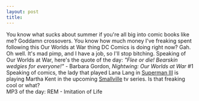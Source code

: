 ```yaml
---
layout: post
title: 
---
```


You know what sucks about summer if you're all big into comic books like me? Goddamn crossovers. You know how much money I've freaking spent following this Our Worlds at War thing DC Comics is doing right now? Gah. Oh well. It's mad pimp, and I have a job, so I'll stop bitching. Speaking of Our Worlds at War, here's the quote of the day: <i>"Flee or die! Bearskin wedgies for everyone!"</i> - Barbara Gordon, <i>Nightwing: Our Worlds at War</i> \#1
<br>
Speaking of comics, the lady that played Lana Lang in <a href="http://us.imdb.com/Title?0086393">Superman III</a> is playing Martha Kent in the upcoming <a href="http://www.comicscontinuum.com:81/stories/0107/11/index.htm">Smallville</a> tv series. Is that freaking cool or what?
<br>
MP3 of the day: REM - Imitation of Life
